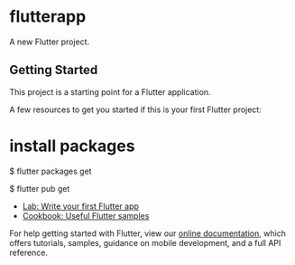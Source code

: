 # flutterapp

A new Flutter project.

## Getting Started

This project is a starting point for a Flutter application.

A few resources to get you started if this is your first Flutter project:

# install packages

$ flutter packages get

$ flutter pub get

- [Lab: Write your first Flutter app](https://flutter.dev/docs/get-started/codelab)
- [Cookbook: Useful Flutter samples](https://flutter.dev/docs/cookbook)

For help getting started with Flutter, view our
[online documentation](https://flutter.dev/docs), which offers tutorials,
samples, guidance on mobile development, and a full API reference.
